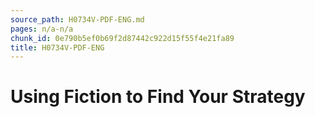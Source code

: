 ```yaml
---
source_path: H0734V-PDF-ENG.md
pages: n/a-n/a
chunk_id: 0e790b5ef0b69f2d87442c922d15f55f4e21fa89
title: H0734V-PDF-ENG
---
```

# Using Fiction to Find Your Strategy
